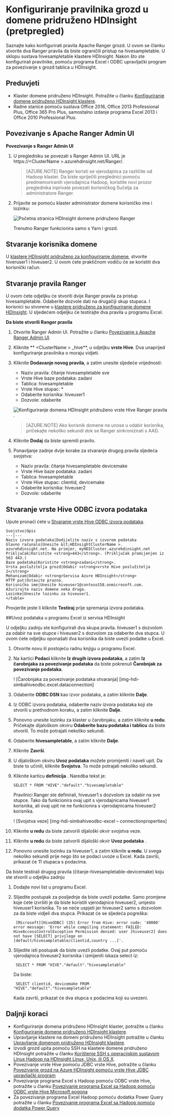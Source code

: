 <properties
    pageTitle="Konfiguriranje pravilnika grozd u domene pridruženo HDInsight | Microsoft Azure"
    description="Saznajte..."
    services="hdinsight"
    documentationCenter=""
    authors="saurinsh"
    manager="jhubbard"
    editor="cgronlun"
    tags="azure-portal"/>

<tags
    ms.service="hdinsight"
    ms.devlang="na"
    ms.topic="hero-article"
    ms.tgt_pltfrm="na"
    ms.workload="big-data"
    ms.date="10/25/2016"
    ms.author="saurinsh"/>

# <a name="configure-hive-policies-in-domain-joined-hdinsight-preview"></a>Konfiguriranje pravilnika grozd u domene pridruženo HDInsight (pretpregled)

Saznajte kako konfigurirati pravila Apache Ranger grozd. U ovom se članku stvorite dva Ranger pravila da biste ograničili pristup na hivesampletable. U sklopu sustava hivesampletable klastere HDInsight. Nakon što ste konfigurirali pravilnike, pomoću programa Excel i ODBC upravljački program za povezivanje s grozd tablica u HDInsight.


## <a name="prerequisites"></a>Preduvjeti

- Klaster domene pridruženo HDInsight. Potražite u članku [Konfiguriranje domene pridruženo HDInsight klastere](hdinsight-domain-joined-configure.md).
- Radne stanice pomoću sustava Office 2016, Office 2013 Professional Plus, Office 365 Pro Plus, samostalno izdanje programa Excel 2013 i Office 2010 Professional Plus.


## <a name="connect-to-apache-ranger-admin-ui"></a>Povezivanje s Apache Ranger Admin UI

**Povezivanje s Ranger Admin UI**

1. U pregledniku se povezati s Ranger Admin UI. URL je https://&lt;ClusterName >.azurehdinsight.net/Ranger/. 

    >[AZURE.NOTE] Ranger koristi se vjerodajnica za različite od Hadoop klaster. Da biste spriječili preglednici pomoću predmemoriranih vjerodajnica Hadoop, koristite novi prozor preglednika inprivate povezati korisničkog Sučelja za administratore Ranger.
4. Prijavite se pomoću klaster administrator domene korisničko ime i lozinku:

    ![Početna stranica HDInsight domene pridruženo Ranger](./media/hdinsight-domain-joined-run-hive/hdinsight-domain-joined-ranger-home-page.png)

    Trenutno Ranger funkcionira samo s Yarn i grozd.

## <a name="create-domain-users"></a>Stvaranje korisnika domene

U [klastere HDInsight pridruženo za konfiguriranje domene](hdinsight-domain-joined-configure.md#create-and-configure-azure-ad-ds-for-your-azure-ad), stvorite hiveruser1 i hiveuser2. U ovom ćete praktičnom vodiču će se koristiti dva korisnički račun.

## <a name="create-ranger-policies"></a>Stvaranje pravila Ranger

U ovom ćete odjeljku će stvoriti dvije Ranger pravila za pristup hivesampletable. Odaberite dozvole dati na drugačiji skup stupaca. I korisnici su stvorene u [klastere pridruženo za konfiguriranje domene HDInsight](hdinsight-domain-joined-configure.md#create-and-configure-azure-ad-ds-for-your-azure-ad).  U sljedećem odjeljku će testirajte dva pravila u programu Excel.

**Da biste stvorili Ranger pravila**

1. Otvorite Ranger Admin UI. Potražite u članku [Povezivanje s Apache Ranger Admin UI](#connect-to-apache-ranager-admin-ui).
2. Kliknite ** &lt;ClusterName > _hive**, u odjeljku **vrste Hive**. Dva unaprijed konfiguriranje pravilnika o moraju vidjeti.
3. Kliknite **Dodavanje novog pravila**, a zatim unesite sljedeće vrijednosti:

    - Naziv pravila: čitanje hivesampletable sve
    - Vrste Hive baze podataka: zadani
    - Tablica: hivesampletable
    - Vrste Hive stupac: *
    - Odaberite korisnika: hiveuser1
    - Dozvole: odaberite

    ![Konfiguriranje domena HDInsight pridruženo vrste Hive Ranger pravila](./media/hdinsight-domain-joined-run-hive/hdinsight-domain-joined-configure-ranger-policy.png).

    >[AZURE.NOTE] Ako korisnik domene ne unose u odabir korisnika, pričekajte nekoliko sekundi dok se Ranger sinkronizirati s AAD.

4. Kliknite **Dodaj** da biste spremili pravilo.
5. Ponavljanje zadnje dvije korake za stvaranje drugog pravila sljedeća svojstva:

    - Naziv pravila: čitanje hivesampletable devicemake
    - Vrste Hive baze podataka: zadani
    - Tablica: hivesampletable
    - Vrste Hive stupac: clientid, devicemake
    - Odaberite korisnika: hiveuser2
    - Dozvole: odaberite

## <a name="create-hive-odbc-data-source"></a>Stvaranje vrste Hive ODBC izvora podataka

Upute pronaći ćete u [Stvaranje vrste Hive ODBC izvora podataka](hdinsight-connect-excel-hive-odbc-driver.md).  

    Svojstvo|Opis
    ---|---
    Naziv izvora podataka|Dodijelite naziv s izvorom podataka
    Glavno računalo|Unesite &lt;HDInsightClusterName >. azurehdinsight.net. Na primjer, myHDICluster.azurehdinsight.net
    Priključak|Koristite <strong>443</strong>. (Priključak promijenjen iz 563 443.)
    Baze podataka|Koristite <strong>zadani</strong>.
    Vrsta poslužitelja grozd|Odabir <strong>vrste Hive poslužitelja 2</strong>
    Mehanizam|Odabir <strong>Servisa Azure HDInsight</strong>
    HTTP put|Ostavite prazno.
    Korisničko ime|Unesite hiveuser1@contoso158.onmicrosoft.com. Ažurirajte naziv domene neka druga.
    Lozinke|Unesite lozinku za hiveuser1.
    </table>

Provjerite jeste li kliknite **Testiraj** prije spremanja izvora podataka.


##<a name="import-data-into-excel-from-hdinsight"></a>Uvoz podataka u programu Excel iz servisa HDInsight

U odjeljku zadnju ste konfigurirali dva skupa pravila.  hiveuser1 s dozvolom za odabir na sve stupce i hiveuser2 s dozvolom za odaberite dva stupca. U ovom ćete odjeljku oponašati dva korisnika da biste uvezli podatke u Excel.


1. Otvorite novu ili postojeću radnu knjigu u programu Excel.
2. Na kartici **Podaci** kliknite **Iz drugih izvora podataka**, a zatim **Iz čarobnjaka za povezivanje podataka** da biste pokrenuli **Čarobnjak za povezivanje podataka**.

    ! [Čarobnjaka za povezivanje podataka otvaranja] [img-hdi-simbahiveodbc.excel.dataconnection]

3. Odaberite **ODBC DSN** kao izvor podataka, a zatim kliknite **Dalje**.
4. Iz ODBC izvora podataka, odaberite naziv izvora podataka koji ste stvorili u prethodnom koraku, a zatim kliknite **Dalje**.
5. Ponovno unesite lozinku za klaster u čarobnjaku, a zatim kliknite **u redu**. Pričekajte dijaloškom okviru **Odaberite bazu podataka i tablicu** da biste otvorili. To može potrajati nekoliko sekundi.
8. Odaberite **hivesampletable**, a zatim kliknite **Dalje**. 
8. Kliknite **Završi**.
9. U dijaloškom okviru **Uvoz podataka** možete promijeniti i naveli upit. Da biste to učinili, kliknite **Svojstva**. To može potrajati nekoliko sekundi. 
10. Kliknite karticu **definicija** . Naredba tekst je:

        SELECT * FROM "HIVE"."default"."hivesampletable"

    Pravilnici Ranger ste definirali, hiveuser1 s dozvolom za odabir na sve stupce.  Tako da funkcionira ovaj upit s vjerodajnicama hiveuser1 korisnika, ali ovaj upit ne ne funkcionira s vjerodajnicama hiveuser2 korisnika.

    ! [Svojstva veze] [img-hdi-simbahiveodbc-excel – connectionproperties]

11. Kliknite **u redu** da biste zatvorili dijaloški okvir svojstva veze.
12. Kliknite **u redu** da biste zatvorili dijaloški okvir **Uvoz podataka** .  
13. Ponovno unesite lozinku za hiveuser1, a zatim kliknite **u redu**. U svega nekoliko sekundi prije nego što se podaci uvoze u Excel. Kada završi, prikazat će 11 stupaca s podacima.

Da biste testirali drugog pravila (čitanje-hivesampletable-devicemake) koju ste stvorili u odjeljku zadnju

1. Dodajte novi list u programu Excel.
2. Slijedite postupak za posljednje da biste uvezli podatke.  Samo promjene koje ćete izvršiti je da biste koristili vjerodajnice hiveuser2, umjesto hiveuser1 korisnika. To se neće uspjeti jer hiveuser2 samo s dozvolom za da biste vidjeli dva stupca. Prikazat će se sljedeća pogreška:

        [Microsoft][HiveODBC] (35) Error from Hive: error code: '40000' error message: 'Error while compiling statement: FAILED: HiveAccessControlException Permission denied: user [hiveuser2] does not have [SELECT] privilege on [default/hivesampletable/clientid,country ...]'.

3. Slijedite isti postupak da biste uvezli podatke. Ovaj put pomoću vjerodajnica hiveuser2 korisnika i izmijeniti iskaza select iz:

        SELECT * FROM "HIVE"."default"."hivesampletable"

    Da biste:

        SELECT clientid, devicemake FROM "HIVE"."default"."hivesampletable"

    Kada završi, prikazat će dva stupca s podacima koji su uvezeni.

## <a name="next-steps"></a>Daljnji koraci

- Konfiguriranje domena pridruženo HDInsight klaster, potražite u članku [Konfiguriranje domene pridruženo HDInsight klastere](hdinsight-domain-joined-configure.md).
- Upravljanje klastere na domeni pridruženo HDInsight potražite u članku [Upravljanje domenom pridruženo HDInsight klastere](hdinsight-domain-joined-manage.md).
- Izvodi grozd upita pomoću SSH na klastere domene pridruženo HDInsight potražite u članku [Korištenje SSH s operacijskim sustavom Linux Hadoop na HDInsight Linux, Unix, ili OS X](hdinsight-hadoop-linux-use-ssh-unix.md#connect-to-a-domain-joined-hdinsight-cluster).
- Povezivanje vrste Hive pomoću JDBC vrste Hive, potražite u članku [Povezivanje grozd na Azure HDInsight pomoću vrste Hive JDBC upravljački program](hdinsight-connect-hive-jdbc-driver.md)
- Povezivanje programa Excel s Hadoop pomoću ODBC vrste Hive, potražite u članku [Povezivanje programa Excel sa Hadoop pomoću ODBC vrste Hive Microsoft pogona](hdinsight-connect-excel-hive-odbc-driver.md)
- Za povezivanje programa Excel Hadoop pomoću dodatka Power Query potražite u članku [Povezivanje programa Excel sa Hadoop pomoću dodatka Power Query](hdinsight-connect-excel-power-query.md)